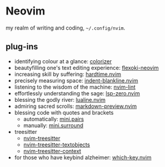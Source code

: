 # Neovim

my realm of writing and coding, `~/.config/nvim`.

## plug-ins

- identifying colour at a glance: [colorizer](https://github.com/norcalli/nvim-colorizer.lua)
- beautyfilling one's text editing experience: [flexoki-neovim](https://github.com/kepano/flexoki-neovim)
- increasing skill by suffering: [hardtime.nvim](https://github.com/m4xshen/hardtime.nvim)
- precisely measuring space: [indent-blankline.nvim](https://github.com/lukas-reineke/indent-blankline.nvim)
- listening to the wisdom of the machine: [nvim-lint](https://github.com/mfussenegger/nvim-lint)
- effortlessly understanding the sage: [lsp-zero.nvim](https://github.com/VonHeikemen/lsp-zero.nvim)
- blessing the godly river: [lualine.nvim](https://github.com/nvim-lualine/lualine.nvim)
- admiring sacred scrolls: [markdown-preview.nvim](https://github.com/iamcco/markdown-preview.nvim)
- blessing code with quotes and brackets
    - automatically: [mini.pairs](https://github.com/echasnovski/mini.pairs)
    - manually: [mini.surround](https://github.com/echasnovski/mini.surround)
- treesitter
    - [nvim-treesitter](https://github.com/nvim-treesitter/nvim-treesitter)
    - [nvim-treesitter-textobjects](https://github.com/nvim-treesitter/nvim-treesitter-textobjects)
    - [nvim-treesitter-context](https://github.com/nvim-treesitter/nvim-treesitter-context)
- for those who have keybind alzheimer: [which-key.nvim](https://github.com/folke/which-key)

